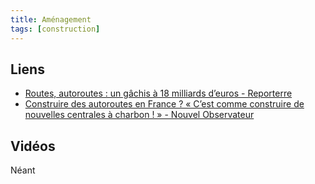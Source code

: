 ```yaml
---
title: Aménagement
tags: [construction]
---
```


## Liens

* [Routes, autoroutes : un gâchis à 18 milliards d’euros - Reporterre](https://reporterre.net/Routes-autoroutes-un-gachis-a-18-milliards-d-euros)
* [Construire des autoroutes en France ? « C’est comme construire de nouvelles centrales à charbon ! » - Nouvel Observateur](https://www.nouvelobs.com/ecologie/20230424.OBS72557/construire-des-autoroutes-en-france-c-est-comme-construire-de-nouvelles-centrales-a-charbon.html#Echobox=1682339932)



## Vidéos

Néant
